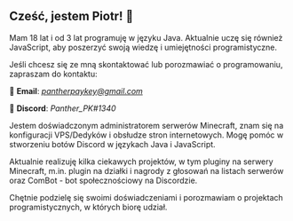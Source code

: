 ## Cześć, jestem Piotr! 👋

Mam 18 lat i od 3 lat programuję w języku Java. Aktualnie uczę się również JavaScript, aby poszerzyć swoją wiedzę i umiejętności programistyczne. 

Jeśli chcesz się ze mną skontaktować lub porozmawiać o programowaniu, zapraszam do kontaktu:

📧 **Email**: *pantherpaykey@gmail.com*

💬 **Discord**: *Panther_PK#1340*

Jestem doświadczonym administratorem serwerów Minecraft, znam się na konfiguracji VPS/Dedyków i obsłudze stron internetowych. Mogę pomóc w stworzeniu botów Discord w językach Java i JavaScript. 

Aktualnie realizuję kilka ciekawych projektów, w tym pluginy na serwery Minecraft, m.in. plugin na działki i nagrody z głosowań na listach serwerów oraz ComBot - bot społecznościowy na Discordzie.

Chętnie podzielę się swoimi doświadczeniami i porozmawiam o projektach programistycznych, w których biorę udział.
